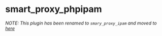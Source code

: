 # smart_proxy_phpipam

*NOTE: This plugin has been renamed to `smary_proxy_ipam` and moved to [here](https://github.com/grizzthedj/smart_proxy_ipam)*

